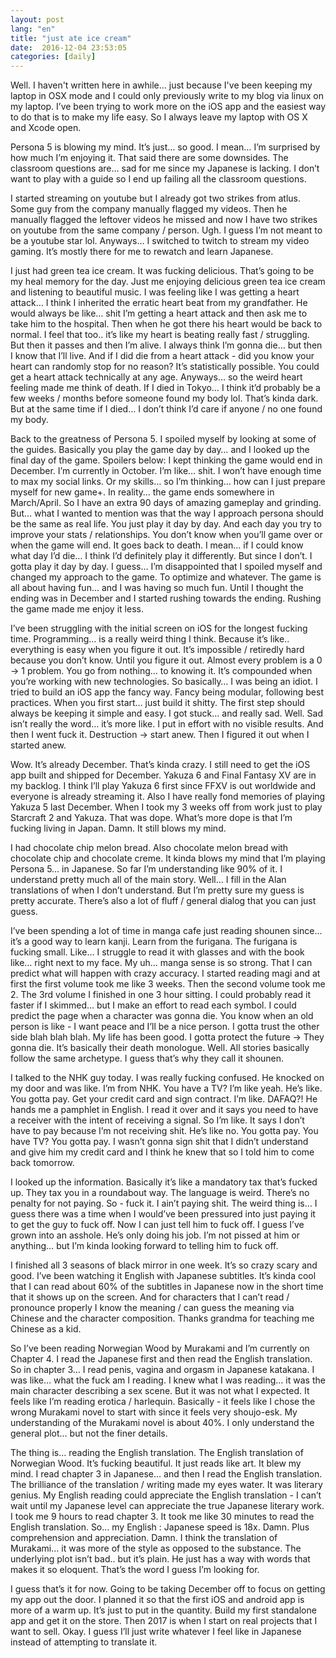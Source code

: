 ```yaml
---
layout: post
lang: "en"
title: "just ate ice cream"
date:  2016-12-04 23:53:05
categories: [daily]
---
```


Well. I haven't written here in awhile... just because I've been keeping my laptop in OSX mode and I could only previously write to my blog via linux on my laptop. I’ve been trying to work more on the iOS app and the easiest way to do that is to make my life easy. So I always leave my laptop with OS X and Xcode open.

Persona 5 is blowing my mind. It’s just… so good. I mean… I’m surprised by how much I’m enjoying it. That said there are some downsides. The classroom questions are… sad for me since my Japanese is lacking. I don’t want to play with a guide so I end up failing all the classroom questions.

I started streaming on youtube but I already got two strikes from atlus. Some guy from the company manually flagged my videos. Then he manually flagged the leftover videos he missed and now I have two strikes on youtube from the same company / person. Ugh. I guess I’m not meant to be a youtube star lol. Anyways… I switched to twitch to stream my video gaming. It’s mostly there for me to rewatch and learn Japanese.

I just had green tea ice cream. It was fucking delicious. That’s going to be my heal memory for the day. Just me enjoying delicious green tea ice cream and listening to beautiful music. I was feeling like I was getting a heart attack… I think I inherited the erratic heart beat from my grandfather. He would always be like… shit I’m getting a heart attack and then ask me to take him to the hospital. Then when he got there his heart would be back to normal. I feel that too.. it’s like my heart is beating really fast / struggling. But then it passes and then I’m alive. I always think I’m gonna die… but then I know that I’ll live. And if I did die from a heart attack - did you know your heart can randomly stop for no reason? It’s statistically possible. You could get a heart attack technically at any age. Anyways… so the weird heart feeling made me think of death. If I died in Tokyo… I think it’d probably be a few weeks / months before someone found my body lol. That’s kinda dark. But at the same time if I died… I don’t think I’d care if anyone / no one found my body.

Back to the greatness of Persona 5. I spoiled myself by looking at some of the guides. Basically you play the game day by day… and I looked up the final day of the game. Spoilers below: I kept thinking the game would end in December. I’m currently in October. I’m like… shit. I won’t have enough time to max my social links. Or my skills… so I’m thinking… how can I just prepare myself for new game+. In reality… the game ends somewhere in March/April. So I have an extra 90 days of amazing gameplay and grinding. But… what I wanted to mention was that the way I approach persona should be the same as real life. You just play it day by day. And each day you try to improve your stats / relationships. You don’t know when you’ll game over or when the game will end. It goes back to death. I mean… if I could know what day I’d die… I think I’d definitely play it differently. But since I don’t. I gotta play it day by day. I guess… I’m disappointed that I spoiled myself and changed my approach to the game. To optimize and whatever. The game is all about having fun… and I was having so much fun. Until I thought the ending was in December and I started rushing towards the ending. Rushing the game made me enjoy it less.

I’ve been struggling with the initial screen on iOS for the longest fucking time. Programming… is a really weird thing I think. Because it’s like.. everything is easy when you figure it out. It’s impossible / retiredly hard because you don’t know. Until you figure it out. Almost every problem is a 0 -> 1 problem. You go from nothing… to knowing it. It’s compounded when you’re working with new technologies. So basically… I was being an idiot. I tried to build an iOS app the fancy way. Fancy being modular, following best practices. When you first start… just build it shitty. The first step should always be keeping it simple and easy. I got stuck… and really sad. Well. Sad isn’t really the word… it’s more like. I put in effort with no visible results. And then I went fuck it. Destruction -> start anew. Then I figured it out when I started anew.

Wow. It’s already December. That’s kinda crazy. I still need to get the iOS app built and shipped for December. Yakuza 6 and Final Fantasy XV are in my backlog. I think I’ll play Yakuza 6 first since FFXV is out worldwide and everyone is already streaming it. Also I have really fond memories of playing Yakuza 5 last December. When I took my 3 weeks off from work just to play Starcraft 2 and Yakuza. That was dope. What’s more dope is that I’m fucking living in Japan. Damn. It still blows my mind.

I had chocolate chip melon bread. Also chocolate melon bread with chocolate chip and chocolate creme. It kinda blows my mind that I’m playing Persona 5… in Japanese. So far I’m understanding like 90% of it. I understand pretty much all of the main story. Well… I fill in the Alan translations of when I don’t understand. But I’m pretty sure my guess is pretty accurate. There’s also a lot of fluff / general dialog that you can just guess.

I’ve been spending a lot of time in manga cafe just reading shounen since… it’s a good way to learn kanji. Learn from the furigana. The furigana is fucking small. Like… I struggle to read it with glasses and with the book like… right next to my face. My uh… manga sense is so strong. That I can predict what will happen with crazy accuracy. I started reading magi and at first the first volume took me like 3 weeks. Then the second volume took me 2. The 3rd volume I finished in one 3 hour sitting. I could probably read it faster if I skimmed… but I make an effort to read each symbol. I could predict the page when a character was gonna die. You know when an old person is like - I want peace and I’ll be a nice person. I gotta trust the other side blah blah blah. My life has been good. I gotta protect the future -> They gonna die. It’s basically their death monologue. Well. All stories basically follow the same archetype. I guess that’s why they call it shounen. 

I talked to the NHK guy today. I was really fucking confused. He knocked on my door and was like. I’m from NHK. You have a TV? I’m like yeah. He’s like. You gotta pay. Get your credit card and sign contract. I’m like. DAFAQ?! He hands me a pamphlet in English. I read it over and it says you need to have a receiver with the intent of receiving a signal. So I’m like. It says I don’t have to pay because I’m not receiving shit. He’s like no. You gotta pay. You have TV? You gotta pay. I wasn’t gonna sign shit that I didn’t understand and give him my credit card and I think he knew that so I told him to come back tomorrow.

I looked up the information. Basically it’s like a mandatory tax that’s fucked up. They tax you in a roundabout way. The language is weird. There’s no penalty for not paying. So - fuck it. I ain’t paying shit. The weird thing is… I guess there was a time when I would’ve been pressured into just paying it to get the guy to fuck off. Now I can just tell him to fuck off. I guess I’ve grown into an asshole. He’s only doing his job. I’m not pissed at him or anything… but I’m kinda looking forward to telling him to fuck off.

I finished all 3 seasons of black mirror in one week. It’s so crazy scary and good. I’ve been watching it English with Japanese subtitles. It’s kinda cool that I can read about 60% of the subtitles in Japanese now in the short time that it shows up on the screen. And for characters that I can’t read / pronounce properly I know the meaning / can guess the meaning via Chinese and the character composition. Thanks grandma for teaching me Chinese as a kid.

So I’ve been reading Norwegian Wood by Murakami and I’m currently on Chapter 4. I read the Japanese first and then read the English translation. So in chapter 3… I read penis, vagina and orgasm in Japanese katakana. I was like… what the fuck am I reading. I knew what I was reading… it was the main character describing a sex scene. But it was not what I expected. It feels like I’m reading erotica / harlequin. Basically - it feels like I chose the wrong Murakami novel to start with since it feels very shoujo-esk. My understanding of the Murakami novel is about 40%. I only understand the general plot… but not the finer details.

The thing is… reading the English translation. The English translation of Norwegian Wood. It’s fucking beautiful. It just reads like art. It blew my mind. I read chapter 3 in Japanese… and then I read the English translation. The brilliance of the translation / writing made my eyes water. It was literary genius. My English reading could appreciate the English translation - I can’t wait until my Japanese level can appreciate the true Japanese literary work. I took me 9 hours to read chapter 3. It took me like 30 minutes to read the English translation. So… my English : Japanese speed is 18x. Damn. Plus comprehension and appreciation. Damn. I think the translation of Murakami… it was more of the style as opposed to the substance. The underlying plot isn’t bad.. but it’s plain. He just has a way with words that makes it so eloquent. That’s the word I guess I’m looking for.

I guess that’s it for now. Going to be taking December off to focus on getting my app out the door. I planned it so that the first iOS and android app is more of a warm up. It’s just to put in the quantity. Build my first standalone app and get it on the store. Then 2017 is when I start on real projects that I want to sell. Okay. I guess I’ll just write whatever I feel like in Japanese instead of attempting to translate it.